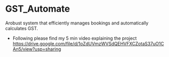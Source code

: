 # GST_Automate
Arobust system that efficiently manages bookings and automatically calculates GST. 

- Following please find my 5 min video explaining the project
https://drive.google.com/file/d/1oZdUVmzWVSdQEHVFXCZotaS37uO1CAn5/view?usp=sharing
